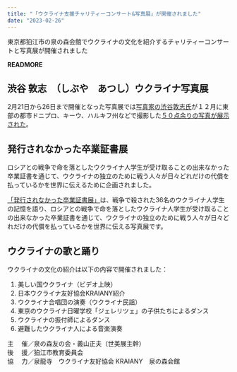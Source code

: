 ```yaml
---
title: "「ウクライナ支援チャリティーコンサート&写真展」が開催されました"
date: "2023-02-26"
---
```


東京都狛江市の泉の森会館でウクライナの文化を紹介するチャリティーコンサートと写真展が開催されました

__READMORE__

## 渋谷 敦志　（しぶや　あつし）ウクライナ写真展

2月21日から26日まで開催となった写真展では<a href="https://twitter.com/shibuyaatsushi" target=_blank>写真家の渋谷敦志氏</a>が１２月に東部の都市ドニプロ、キーウ、ハルキフ州などで撮影した<a href="https://www3.nhk.or.jp/shutoken-news/20230221/1000089986.html" target=_blank>５０点余りの写真が展示された</a>。

## 発行されなかった​卒業証書展

ロシアとの戦争で命を落としたウクライナ人学生が受け取ることの出来なかった卒業証書を通じて、ウクライナの独立のために戦う人々が日々どれだけの代償を払っているかを世界に伝えるために企画されました。

<a href="https://www.unissueddiplomas.org/jp" target=_blank>「発行されなかった卒業証書展」</a>は、戦争で殺された36名のウクライナ人学生の記憶を語り、ロシアとの戦争で命を落としたウクライナ人学生が受け取ることの出来なかった卒業証書を通じて、ウクライナの独立のために戦う人々が日々どれだけの代償を払っているかを世界に伝える写真展です。

## ウクライナの歌と踊り

ウクライナの文化の紹介は以下の内容で開催されました：

1. 美しい国ウクライナ（ビデオ上映）
2. 日本ウクライナ友好協会KRAIANY紹介
3. ウクライナ合唱団の演奏（ウクライナ民謡）
4. 東京の<a hrefe="/ja/school.html">ウクライナ日曜学校「ジェレリツェ」</a>の子供たちによるダンス
5. ウクライナの振付師によるダンス
6. 避難したウクライナ人による音楽演奏

主　 催／泉の森友の会・義山正夫（世美展主幹）<br />
後　 援／狛江市教育委員会<br />
協　 力／泉龍寺　ウクライナ友好協会 KRAIANY　泉の森会館
